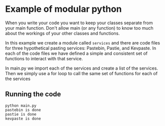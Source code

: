 # Example of modular python

When you write your code you want to keep your classes separate from your main function. Don't allow main (or any function) to know
too much about the workings of your other classes and functions.

In this example we create a module called `services` and there are code files for three hypothetical pasting services:
Pastebin, Pastie, and Kevpaste. In each of the code files we have defined a simple and consistent set of functions to 
interact with that service.

In main.py we import each of the services and create a list of the services. Then we simply use a for loop to call the
same set of functions for each of the services

## Running the code
```
python main.py
pastebin is done
pastie is done
kevpaste is done
```
